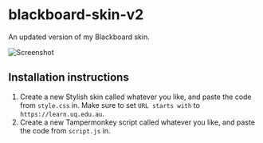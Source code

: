 # blackboard-skin-v2
An updated version of my Blackboard skin.

![Screenshot](https://i.imgur.com/eadNVmq.png)

## Installation instructions
1. Create a new Stylish skin called whatever you like, and paste the code from `style.css` in. Make sure to set `URL starts with` to `https://learn.uq.edu.au`.
2. Create a new Tampermonkey script called whatever you like, and paste the code from `script.js` in.
